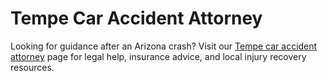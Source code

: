 # Tempe Car Accident Attorney

Looking for guidance after an Arizona crash? Visit our [Tempe car accident attorney](https://tempeazcaraccidentattorney.com/) page for legal help, insurance advice, and local injury recovery resources.
